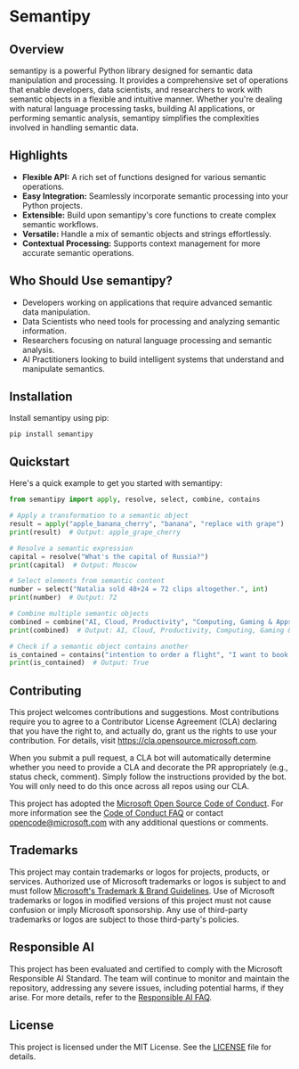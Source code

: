# Semantipy

## Overview
 
semantipy is a powerful Python library designed for semantic data manipulation and processing.
It provides a comprehensive set of operations that enable developers, data scientists, and researchers to work with semantic objects in a flexible and intuitive manner.
Whether you're dealing with natural language processing tasks, building AI applications, or performing semantic analysis, semantipy simplifies the complexities involved in handling semantic data.

## Highlights
 
* **Flexible API:** A rich set of functions designed for various semantic operations.
* **Easy Integration:** Seamlessly incorporate semantic processing into your Python projects.
* **Extensible:** Build upon semantipy's core functions to create complex semantic workflows.
* **Versatile:** Handle a mix of semantic objects and strings effortlessly.
* **Contextual Processing:** Supports context management for more accurate semantic operations.

## Who Should Use semantipy?

* Developers working on applications that require advanced semantic data manipulation.
* Data Scientists who need tools for processing and analyzing semantic information.
* Researchers focusing on natural language processing and semantic analysis.
* AI Practitioners looking to build intelligent systems that understand and manipulate semantics.


## Installation
 
Install semantipy using pip:

```
pip install semantipy
```

## Quickstart

Here's a quick example to get you started with semantipy:

```python
from semantipy import apply, resolve, select, combine, contains

# Apply a transformation to a semantic object
result = apply("apple_banana_cherry", "banana", "replace with grape")
print(result)  # Output: apple_grape_cherry

# Resolve a semantic expression
capital = resolve("What's the capital of Russia?")
print(capital)  # Output: Moscow

# Select elements from semantic content
number = select("Natalia sold 48+24 = 72 clips altogether.", int)
print(number)  # Output: 72

# Combine multiple semantic objects
combined = combine("AI, Cloud, Productivity", "Computing, Gaming & Apps")
print(combined)  # Output: AI, Cloud, Productivity, Computing, Gaming & Apps

# Check if a semantic object contains another
is_contained = contains("intention to order a flight", "I want to book a flight from Seattle to London")
print(is_contained)  # Output: True
```

## Contributing

This project welcomes contributions and suggestions.  Most contributions require you to agree to a
Contributor License Agreement (CLA) declaring that you have the right to, and actually do, grant us
the rights to use your contribution. For details, visit https://cla.opensource.microsoft.com.

When you submit a pull request, a CLA bot will automatically determine whether you need to provide
a CLA and decorate the PR appropriately (e.g., status check, comment). Simply follow the instructions
provided by the bot. You will only need to do this once across all repos using our CLA.

This project has adopted the [Microsoft Open Source Code of Conduct](https://opensource.microsoft.com/codeofconduct/).
For more information see the [Code of Conduct FAQ](https://opensource.microsoft.com/codeofconduct/faq/) or
contact [opencode@microsoft.com](mailto:opencode@microsoft.com) with any additional questions or comments.

## Trademarks

This project may contain trademarks or logos for projects, products, or services. Authorized use of Microsoft 
trademarks or logos is subject to and must follow 
[Microsoft's Trademark & Brand Guidelines](https://www.microsoft.com/en-us/legal/intellectualproperty/trademarks/usage/general).
Use of Microsoft trademarks or logos in modified versions of this project must not cause confusion or imply Microsoft sponsorship.
Any use of third-party trademarks or logos are subject to those third-party's policies.

## Responsible AI

This project has been evaluated and certified to comply with the Microsoft Responsible AI Standard.
The team will continue to monitor and maintain the repository, addressing any severe issues, including potential harms, if they arise.
For more details, refer to the [Responsible AI FAQ](RESPONSIBLE_AI_FAQ).

## License

This project is licensed under the MIT License. See the [LICENSE](LICENSE) file for details.
